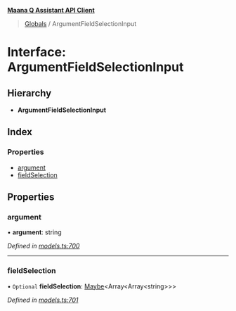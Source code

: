 **[Maana Q Assistant API Client](../README.md)**

> [Globals](../README.md) / ArgumentFieldSelectionInput

# Interface: ArgumentFieldSelectionInput

## Hierarchy

* **ArgumentFieldSelectionInput**

## Index

### Properties

* [argument](argumentfieldselectioninput.md#argument)
* [fieldSelection](argumentfieldselectioninput.md#fieldselection)

## Properties

### argument

•  **argument**: string

*Defined in [models.ts:700](https://github.com/maana-io/q-assistant-client/blob/develop/src/models.ts#L700)*

___

### fieldSelection

• `Optional` **fieldSelection**: [Maybe](../README.md#maybe)\<Array\<Array\<string>>>

*Defined in [models.ts:701](https://github.com/maana-io/q-assistant-client/blob/develop/src/models.ts#L701)*
